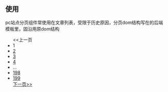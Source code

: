 <link rel="stylesheet" href="/theme/css/common/common.css">

## 使用
pc站点分页组件常使用在文章列表，受限于历史原因，分页dom结构写在的后端模板里，固沿用原dom结构

<div class="pagination">
	<div id="page-list" class="page-list mt20 fn-clear">
		<ul class="fRight">
			<span class="page-link iblok gray">&lt;&lt;上一页</span>
			<li class="fn-clear fLeft"><span class="page-link iblok current">1</span></li>
			<li class="fn-clear fLeft"><span page="2" class="page-link iblok"><a href="/newsdongtai/index2.html"> 2 </a></span></li>
			<li class="fn-clear fLeft"><span page="3" class="page-link iblok"><a href="/newsdongtai/index3.html"> 3 </a></span></li>
			<li class="fn-clear fLeft"><span page="4" class="page-link iblok"><a href="/newsdongtai/index4.html"> 4 </a></span></li>
			<li class="fn-clear fLeft"><span class="page-link iblok disabled">...</span></li>
			<li class="fn-clear fLeft"><span page="198" class="page-link iblok"><a href="/newsdongtai/index198.html"> 198 </a></span></li>
			<li class="fn-clear fLeft"><span page="199" class="page-link iblok"><a href="/newsdongtai/index199.html"> 199 </a></span></li>
			<span page="2" class="page-link iblok"><a href="/newsdongtai/index2.html"> 下一页&gt;&gt; </a></span>
		</ul>
	</div>
</div>

